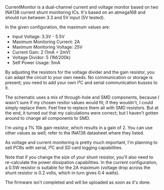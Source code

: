 CurrentMonitor is a dual-channel current and voltage monitor based on two INA138 current shunt monitoring ICs. It's based on an atmega168 and should run between 3.3 and 5V input (5V tested).

In the given configuration, the maximum values are:

* Input Voltage: 3.3V - 5.5V
* Maximum Monitoring Current: 2A
* Maximum Monitoring Voltage: 25V
* Current Gain: 2 (1mA = 2mV)
* Voltage Dividor: 5 (1M/200k)
* Self Power Usage: 5mA

By adjusting the resistors for the voltage divider and the gain resistor, you can adapt the circuit to your own needs. No communication or storage is present; you need to add your own I²C and serial communication busses to it.

The schematic uses a mix of through-hole and SMD components, because I wasn't sure if my chosen resitor values would fit; if they wouldn't, I could simply replace them. Feel free to replace them all with SMD resistors. But at the end, it turned out that my calculations were correct; but I haven't gotten around to change all components to SMD.

I'm using a 1% 10k gain resistor, which results in a gain of 2. You can use other values as well; refer to the INA138 datasheet where they listed.

As voltage and current monitoring is pretty much important, I'm planning to sell PCBs with serial, I²C and SD card logging capabilities.

Note that if you change the size of your shunt resistor, you'll also need to re-calculate the power dissipation capabilities. In the current configuration, a 0.5W resistor is suitable for the 2A maximum (voltage drop across the shunt resistor is 0.2 volts, which in turn gives 0.4 watts).

The firmware isn't completed and will be uploaded as soon as it's done.
